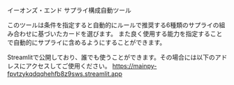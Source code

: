 イーオンズ・エンド サプライ構成自動ツール

このツールは条件を指定すると自動的にルールで推奨する6種類のサプライの組み合わせに基づいたカードを選びます。
また良く使用する能力を指定することで自動的にサプライに含めるようにすることができます。

Streamlitで公開しており、誰でも使うことができます。その場合には以下のアドレスにアクセスしてご使用ください。
https://mainpy-fpvtzykqdqqhehfb8z9sws.streamlit.app
